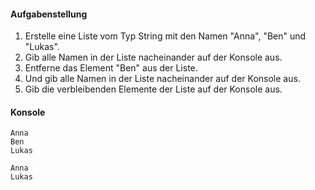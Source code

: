 #### Aufgabenstellung

1. Erstelle eine Liste vom Typ String mit den Namen "Anna", "Ben" und "Lukas".
2. Gib alle Namen in der Liste nacheinander auf der Konsole aus.
3. Entferne das Element "Ben" aus der Liste.
4. Und gib alle Namen in der Liste nacheinander auf der Konsole aus.
5. Gib die verbleibenden Elemente der Liste auf der Konsole aus.

#### Konsole

```
Anna
Ben
Lukas

Anna
Lukas
```
